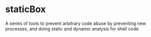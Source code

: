 # staticBox
A series of tools to prevent arbitrary code abuse by preventing new processes, and doing static and dynamic analysis for shell code
